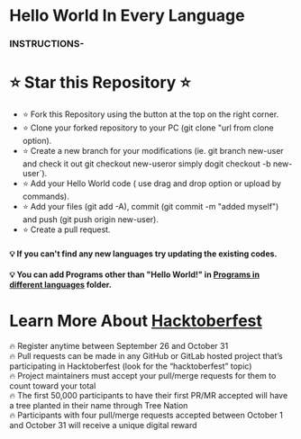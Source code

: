 # Hello World In Every Language
### INSTRUCTIONS-

# ⭐ Star this Repository ⭐

- ⭐ Fork this Repository using the button at the top on the right corner.
- ⭐ Clone your forked repository to your PC (git clone "url from clone option).
- ⭐ Create a new branch for your modifications (ie. git branch new-user and check it out git checkout new-useror simply dogit checkout -b new-user`).
- ⭐ Add your Hello World code ( use drag and drop option or upload by commands).
- ⭐ Add your files (git add -A), commit (git commit -m "added myself") and push (git push origin new-user).
- ⭐ Create a pull request.
####  💡 If you can't find any new languages try updating the existing codes.
####  💡 You can add Programs other than "Hello World!" in [Programs in different languages](https://github.com/arjuncvinod/Hello-World-hactoberfest2023/tree/main/Programs%20in%20different%20languages) folder.

# Learn More About [Hacktoberfest](https://hacktoberfest.com/)
🔥 Register anytime between September 26 and October 31 <br>
🔥 Pull requests can be made in any GitHub or GitLab hosted project that’s participating in Hacktoberfest (look for the “hacktoberfest” topic)<br>
🔥 Project maintainers must accept your pull/merge requests for them to count toward your total<br>
🔥 The first 50,000 participants to have their first PR/MR accepted will have a tree planted in their name through Tree Nation<br>
🔥 Participants with four pull/merge requests accepted between October 1 and October 31 will receive a unique digital reward<br>

